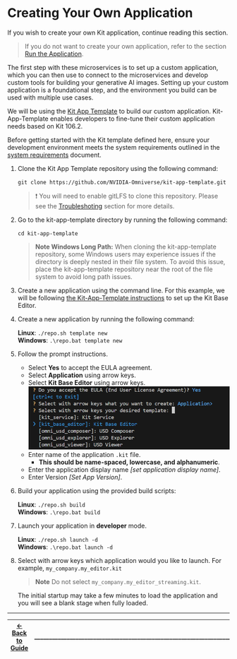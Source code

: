 # Creating Your Own Application

If you wish to create your own Kit application, continue reading this section.

>If you do not want to create your own application, refer to the section [Run the Application](./customize_app.md).

The first step with these microservices is to set up a custom application, which you can then use to connect to the microservices and develop custom tools for building your generative AI images. Setting up your custom application is a foundational step, and the environment you build can be used with multiple use cases. 

We will be using the [Kit App Template](https://github.com/NVIDIA-Omniverse/kit-app-template/) to build our custom application. Kit-App-Template enables developers to fine-tune their custom application needs based on Kit 106.2.

Before getting started with the Kit template defined here, ensure your development environment meets the system requirements outlined in the [system requirements](../blueprint_guide/get_started.md/#system-requirements) document.

1. Clone the Kit App Template repository using the following command:  
   ```
   git clone https://github.com/NVIDIA-Omniverse/kit-app-template.git  
   ```

   >:exclamation: You will need to enable gitLFS to clone this repository. Please see the [Troubleshoting](./troubleshooting.md) section for more details.

2. Go to the kit-app-template directory by running the following command:  
   ```
   cd kit-app-template
   ```

   > **Note Windows Long Path:** When cloning the kit-app-template repository, some Windows users may experience issues if the directory is deeply nested in their file system. To avoid this issue, place the kit-app-template repository near the root of the file system to avoid long path issues.

     
3. Create a new application using the command line. For this example, we will be following [the Kit-App-Template instructions](https://github.com/NVIDIA-Omniverse/kit-app-template/tree/main/templates/apps/kit_base_editor) to set up the Kit Base Editor.  
4. Create a new application by running the following command:

    **Linux**: `./repo.sh template new` </br>
    **Windows**: `.\repo.bat template new`

5. Follow the prompt instructions.  
   * Select **Yes** to accept the EULA agreement.  
   * Select **Application** using arrow keys.  
   * Select **Kit Base Editor** using arrow keys.
     <img src="../images/kat_1.png">
   * Enter name of the application `.kit` file.  
     * **This should be name-spaced, lowercase, and alphanumeric**.  
   * Enter the application display name *\[set application display name\]*.  
   * Enter Version *\[Set App Version\]*.  
6. Build your application using the provided build scripts:

    **Linux**: `./repo.sh build` </br>
    **Windows**: `.\repo.bat build`

7. Launch your application in **developer** mode.  

    **Linux**: `./repo.sh launch -d` </br>
    **Windows**: `.\repo.bat launch -d`

8. Select with arrow keys which application would you like to launch. For example, `my_company.my_editor.kit`


   > **Note** Do not select `my_company.my_editor_streaming.kit`.

   The initial startup may take a few minutes to load the application and you will see a blank stage when fully loaded.


----
| [&larr; Back to Guide](../README.md) |___________________________________________________________________________  | [Next (Add Extensions) &rarr;](./add_ext.md)|
|-------------------------------|--|---------------------------------------------|